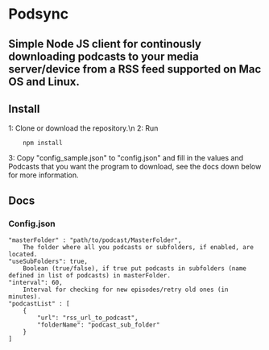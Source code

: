 # Podsync
Simple Node JS client for continously downloading podcasts to your media server/device from a RSS feed supported on Mac OS and Linux.
---

## Install

1: Clone or download the repository.\n
2: Run
```
	npm install
```
3: Copy "config_sample.json" to "config.json" and fill in the values and Podcasts that you want the program to download, see the docs down below for more information.

## Docs
### Config.json
    "masterFolder" : "path/to/podcast/MasterFolder",
        The folder where all you podcasts or subfolders, if enabled, are located.
    "useSubFolders": true,
        Boolean (true/false), if true put podcasts in subfolders (name defined in list of podcasts) in masterFolder.
    "interval": 60,
        Interval for checking for new episodes/retry old ones (in minutes).
    "podcastList" : [
        {
            "url": "rss_url_to_podcast",
            "folderName": "podcast_sub_folder"
        }
    ]
